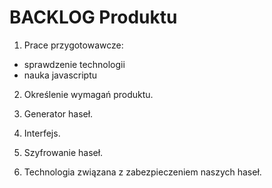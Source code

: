 # BACKLOG Produktu

1. Prace przygotowawcze:
  - sprawdzenie technologii
  - nauka javascriptu
  
2. Określenie wymagań produktu.

3. Generator haseł.

4. Interfejs.

5. Szyfrowanie haseł.

6. Technologia związana z zabezpieczeniem naszych haseł.




